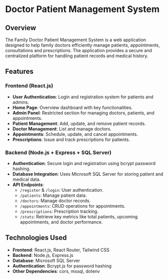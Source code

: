 # Doctor Patient Management System

## Overview

The Family Doctor Patient Management System is a web application designed to help family doctors efficiently manage patients, appointments, consultations and prescriptions. The application provides a secure and centralized platform for handling patient records and medical history.

## Features

### Frontend (React.js)

- **User Authentication**: Login and registration system for patients and admins.
- **Home Page**: Overview dashboard with key functionalities.
- **Admin Panel**: Restricted section for managing doctors, patients, and appointments.
- **Patient Management**: Add, update, and remove patient records.
- **Doctor Management**: List and manage doctors.
- **Appointments**: Schedule, update, and cancel appointments.
- **Prescriptions**: Issue and track prescriptions for patients.

### Backend (Node.js + Express + SQL Server)

- **Authentication**: Secure login and registration using bcrypt password hashing.
- **Database Integration**: Uses Microsoft SQL Server for storing patient and medical data.
- **API Endpoints**:
  - `/register` & `/login`: User authentication.
  - `/patients`: Manage patient data.
  - `/doctors`: Manage doctor records.
  - `/appointments`: CRUD operations for appointments.
  - `/prescriptions`: Prescription tracking.
  - `/stats`: Retrieve key metrics like total patients, upcoming appointments, and doctor performance.

## Technologies Used

- **Frontend**: React.js, React Router, Tailwind CSS
- **Backend**: Node.js, Express.js
- **Database**: Microsoft SQL Server
- **Authentication**: Bcrypt.js for password hashing
- **Other Dependencies**: cors, mssql, dotenv



